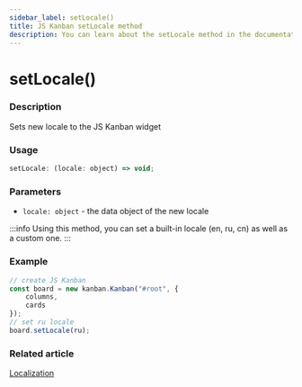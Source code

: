 ```yaml
---
sidebar_label: setLocale()
title: JS Kanban setLocale method
description: You can learn about the setLocale method in the documentation of the JavaScript Kanban library. Browse developer guides and API reference, try out code examples and live demos.
---
```


# setLocale()

### Description

Sets new locale to the JS Kanban widget

### Usage

```js
setLocale: (locale: object) => void;
```

### Parameters

- `locale: object` - the data object of the new locale

:::info
Using this method, you can set a built-in locale (en, ru, cn) as well as a custom one.
:::

### Example

```jsx {7}
// create JS Kanban
const board = new kanban.Kanban("#root", {
	columns,
	cards
});
// set ru locale
board.setLocale(ru);
```

### Related article

[Localization](guides/localization.md)
